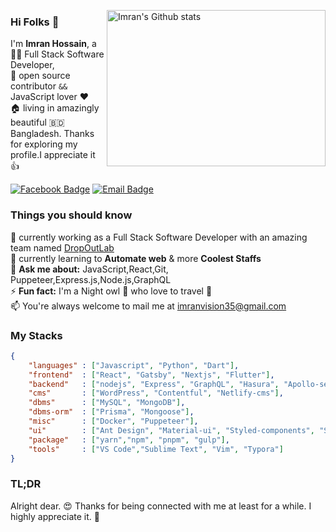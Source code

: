 [<img align="right" width="350" height="250" src="https://github-readme-stats.vercel.app/api?username=imranDu&show_icons=true&theme=merko&hide_border=true&count_private=true&show_owner=true" alt="Imran's Github stats"/>](https://github.com/imranDu)
### Hi Folks :wave: 
I'm **Imran Hossain**, a :man_technologist: Full Stack Software Developer, <br/>
:rocket: open source contributor `&&` JavaScript lover :heart: <br/> :house: living in amazingly beautiful  :bangladesh: Bangladesh.
Thanks for exploring my profile.I appreciate it :+1:

[![Facebook Badge](https://img.shields.io/badge/-imranvision35-1877F2?style=flat-square&labelColor=1877F2&logo=facebook&logoColor=white&link=https://facebook.com/imranvision35)](https://facebook.com/imranvision35) [![Email Badge](https://img.shields.io/badge/-Email-c14438?style=flat-square&logo=Gmail&logoColor=white&link=mailto:imranvision35@gmail.com)](mailto:imranvision35@gmail.com)
### Things you should know
:telescope: currently working as a Full Stack Software Developer with an amazing team named [DropOutLab](https://github.com/dropoutlab-dev)\
:seedling: currently learning to **Automate web** & more **Coolest Staffs**\
:speech_balloon: **Ask me about:** JavaScript,React,Git, Puppeteer,Express.js,Node.js,GraphQL\
:zap: **Fun fact:** I'm a Night owl :owl: who love to travel :rocket: <br/>
:mailbox: You're always welcome to mail me at [imranvision35@gmail.com](imranvision35@gmail.com)
### My Stacks
```json
{
    "languages" : ["Javascript", "Python", "Dart"],
    "frontend"  : ["React", "Gatsby", "Nextjs", "Flutter"],
    "backend"   : ["nodejs", "Express", "GraphQL", "Hasura", "Apollo-server"],
    "cms"       : ["WordPress", "Contentful", "Netlify-cms"],
    "dbms"    	: ["MySQL", "MongoDB"],
    "dbms-orm"  : ["Prisma", "Mongoose"],
    "misc"      : ["Docker", "Puppeteer"],
    "ui"        : ["Ant Design", "Material-ui", "Styled-components", "SASS", "Bootstrap" ],
    "package"   : ["yarn","npm", "pnpm", "gulp"],
    "tools"     : ["VS Code","Sublime Text", "Vim", "Typora"]
}
```
### TL;DR
Alright dear. :heart_eyes: Thanks for being connected with me at least for a while. I highly appreciate it. :clap:

